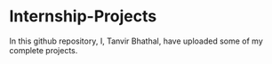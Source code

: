 # Internship-Projects
In this github repository, I, Tanvir Bhathal, have uploaded some of my complete projects.
